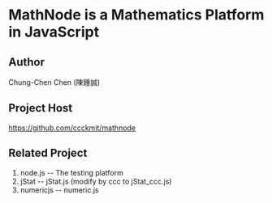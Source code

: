 ﻿MathNode is a Mathematics Platform in JavaScript
==================================================

Author
-----------------
Chung-Chen Chen (陳鍾誠)

Project Host
--------------
https://github.com/ccckmit/mathnode


Related Project
-------------------
1. node.js -- The testing platform
2. jStat -- jStat.js (modify by ccc to jStat_ccc.js)
3. numericjs -- numeric.js


